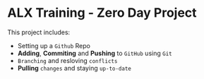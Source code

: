 # ALX Training - Zero Day Project

This project includes:

* Setting up a `Github` Repo
* **Adding**, **Commiting** and **Pushing** to `GitHub` using `Git`
* `Branching` and resloving `conflicts`
* **Pulling** `changes` and staying `up-to-date`
